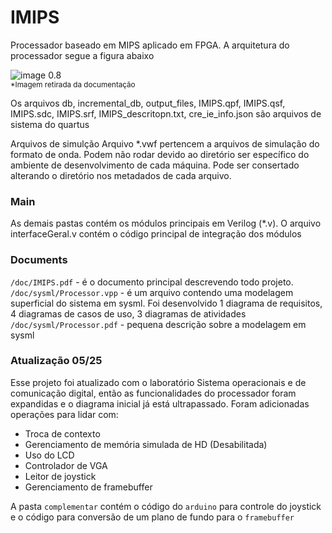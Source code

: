 # IMIPS
Processador baseado em MIPS aplicado em FPGA. A arquitetura do processador segue a figura abaixo

![image 0.8](https://user-images.githubusercontent.com/38757175/203063042-2f9c7b2f-e330-48f0-8f7e-3cc8a4b29d7b.png)  
<sup>*Imagem retirada da documentação</sup>


Os arquivos db, incremental_db, output_files, IMIPS.qpf, IMIPS.qsf, IMIPS.sdc, IMIPS.srf, IMIPS_descritopn.txt, cre_ie_info.json são arquivos de sistema do quartus

Arquivos de simulção
Arquivo *.vwf pertencem a arquivos de simulação do formato de onda. Podem não rodar devido ao diretório ser específico do ambiente de desenvolvimento de cada máquina. Pode ser consertado alterando o diretório nos metadados de cada arquivo.

### Main  
As demais pastas contém os módulos principais em Verilog (*.v). O arquivo interfaceGeral.v contém o código principal de integração dos módulos

### Documents  
`/doc/IMIPS.pdf` - é o documento principal descrevendo todo projeto.  
`/doc/sysml/Processor.vpp` - é um arquivo contendo uma modelagem superficial do sistema em sysml. Foi desenvolvido 1 diagrama de requisitos, 4 diagramas de casos de uso, 3 diagramas de atividades  
`/doc/sysml/Processor.pdf` - pequena descrição sobre a modelagem em sysml


### Atualização 05/25
Esse projeto foi atualizado com o laboratório Sistema operacionais e de comunicação digital, então as funcionalidades do processador foram expandidas e o diagrama inicial já está ultrapassado. Foram adicionadas operações para lidar com:
- Troca de contexto
- Gerenciamento de memória simulada de HD (Desabilitada)
- Uso do LCD
- Controlador de VGA
- Leitor de joystick
- Gerenciamento de framebuffer

A pasta `complementar` contém o código do `arduino` para controle do joystick e o código para conversão de um plano de fundo para o `framebuffer`
